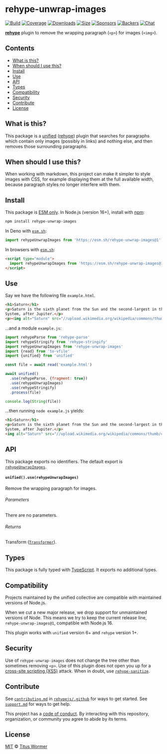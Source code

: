 # rehype-unwrap-images

[![Build][badge-build-image]][badge-build-url]
[![Coverage][badge-coverage-image]][badge-coverage-url]
[![Downloads][badge-downloads-image]][badge-downloads-url]
[![Size][badge-size-image]][badge-size-url]
[![Sponsors][badge-sponsors-image]][badge-collective-url]
[![Backers][badge-backers-image]][badge-collective-url]
[![Chat][badge-chat-image]][badge-chat-url]

**[rehype][github-rehype]** plugin to remove the wrapping paragraph (`<p>`) for
images (`<img>`).

## Contents

* [What is this?](#what-is-this)
* [When should I use this?](#when-should-i-use-this)
* [Install](#install)
* [Use](#use)
* [API](#api)
* [Types](#types)
* [Compatibility](#compatibility)
* [Security](#security)
* [Contribute](#contribute)
* [License](#license)

## What is this?

This package is a [unified][github-unified]
([rehype][github-rehype])
plugin that searches for paragraphs which contain only images
(possibly in links)
and nothing else,
and then removes those surrounding paragraphs.

## When should I use this?

When working with markdown,
this project can make it simpler to style images with CSS,
for example displaying them at the full available width,
because paragraph styles no longer interfere with them.

## Install

This package is [ESM only][github-gist-esm].
In Node.js (version 16+), install with [npm][npm-install]:

```sh
npm install rehype-unwrap-images
```

In Deno with [`esm.sh`][esmsh]:

```js
import rehypeUnwrapImages from 'https://esm.sh/rehype-unwrap-images@1'
```

In browsers with [`esm.sh`][esmsh]:

```html
<script type="module">
  import rehypeUnwrapImages from 'https://esm.sh/rehype-unwrap-images@1?bundle'
</script>
```

## Use

Say we have the following file `example.html`.

```html
<h1>Saturn</h1>
<p>Saturn is the sixth planet from the Sun and the second-largest in the Solar
System, after Jupiter.</p>
<p><img alt="Saturn" src="//upload.wikimedia.org/wikipedia/commons/thumb/c/c7/Saturn_during_Equinox.jpg/300px-Saturn_during_Equinox.jpg"></p>
```

…and a module `example.js`:

```js
import rehypeParse from 'rehype-parse'
import rehypeStringify from 'rehype-stringify'
import rehypeUnwrapImages from 'rehype-unwrap-images'
import {read} from 'to-vfile'
import {unified} from 'unified'

const file = await read('example.html')

await unified()
  .use(rehypeParse, {fragment: true})
  .use(rehypeUnwrapImages)
  .use(rehypeStringify)
  .process(file)

console.log(String(file))
```

…then running `node example.js` yields:

```html
<h1>Saturn</h1>
<p>Saturn is the sixth planet from the Sun and the second-largest in the Solar
System, after Jupiter.</p>
<img alt="Saturn" src="//upload.wikimedia.org/wikipedia/commons/thumb/c/c7/Saturn_during_Equinox.jpg/300px-Saturn_during_Equinox.jpg">
```

## API

This package exports no identifiers.
The default export is [`rehypeUnwrapImages`][api-rehype-unwrap-images].

#### `unified().use(rehypeUnwrapImages)`

Remove the wrapping paragraph for images.

###### Parameters

There are no parameters.

###### Returns

Transform ([`Transformer`][github-unified-transformer]).

## Types

This package is fully typed with [TypeScript][].
It exports no additional types.

## Compatibility

Projects maintained by the unified collective are compatible with maintained
versions of Node.js.

When we cut a new major release, we drop support for unmaintained versions of
Node.
This means we try to keep the current release line, `rehype-unwrap-images@1`,
compatible with Node.js 16.

This plugin works with `unified` version 6+ and `rehype` version 1+.

## Security

Use of `rehype-unwrap-images` does not change the tree other than sometimes
removing `<p>`.
Use of this plugin does not open you up for a
[cross-site scripting (XSS)][wiki-xss] attack.
When in doubt,
use [`rehype-sanitize`][github-rehype-sanitize].

## Contribute

See [`contributing.md`][health-contributing] in [`rehypejs/.github`][health]
for ways to get started.
See [`support.md`][health-support] for ways to get help.

This project has a [code of conduct][health-coc].
By interacting with this repository, organization, or community you agree to
abide by its terms.

## License

[MIT][file-license] © [Titus Wormer][wooorm]

<!-- Definitions -->

[api-rehype-unwrap-images]: #unifieduserehypeunwrapimages

[badge-backers-image]: https://opencollective.com/unified/backers/badge.svg

[badge-build-image]: https://github.com/rehypejs/rehype-unwrap-images/actions/workflows/main.yml/badge.svg

[badge-build-url]: https://github.com/rehypejs/rehype-unwrap-images/actions

[badge-collective-url]: https://opencollective.com/unified

[badge-coverage-image]: https://img.shields.io/codecov/c/github/rehypejs/rehype-unwrap-images.svg

[badge-coverage-url]: https://codecov.io/github/rehypejs/rehype-unwrap-images

[badge-downloads-image]: https://img.shields.io/npm/dm/rehype-unwrap-images.svg

[badge-downloads-url]: https://www.npmjs.com/package/rehype-unwrap-images

[badge-size-image]: https://img.shields.io/bundlejs/size/rehype-unwrap-images

[badge-size-url]: https://bundlejs.com/?q=rehype-unwrap-images

[badge-sponsors-image]: https://opencollective.com/unified/sponsors/badge.svg

[badge-chat-image]: https://img.shields.io/badge/chat-discussions-success.svg

[badge-chat-url]: https://github.com/rehypejs/rehype/discussions

[esmsh]: https://esm.sh

[file-license]: license

[github-gist-esm]: https://gist.github.com/sindresorhus/a39789f98801d908bbc7ff3ecc99d99c

[github-rehype]: https://github.com/rehypejs/rehype

[github-rehype-sanitize]: https://github.com/rehypejs/rehype-sanitize

[github-unified]: https://github.com/unifiedjs/unified

[github-unified-transformer]: https://github.com/unifiedjs/unified#transformer

[health-coc]: https://github.com/rehypejs/.github/blob/main/code-of-conduct.md

[health-contributing]: https://github.com/rehypejs/.github/blob/main/contributing.md

[health-support]: https://github.com/rehypejs/.github/blob/main/support.md

[health]: https://github.com/rehypejs/.github

[npm-install]: https://docs.npmjs.com/cli/install

[typescript]: https://www.typescriptlang.org

[wooorm]: https://wooorm.com

[wiki-xss]: https://en.wikipedia.org/wiki/Cross-site_scripting
